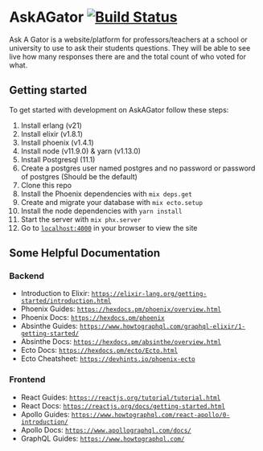 # AskAGator [![Build Status](https://travis-ci.com/ufosc/AskAGator.svg?branch=develop)](https://travis-ci.com/ufosc/AskAGator)

Ask A Gator is a website/platform for professors/teachers at a school or university to use to ask their students questions. They will be able to see live how many responses there are and the total count of who voted for what.

## Getting started

To get started with development on AskAGator follow these steps:

1. Install erlang (v21)
1. Install elixir (v1.8.1)
1. Install phoenix (v1.4.1)
1. Install node (v11.9.0) & yarn (v1.13.0)
1. Install Postgresql (11.1)
1. Create a postgres user named postgres and no password or password of postgres (Should be the default)
1. Clone this repo
1. Install the Phoenix dependencies with `mix deps.get`
1. Create and migrate your database with `mix ecto.setup`
1. Install the node dependencies with `yarn install`
1. Start the server with `mix phx.server`
1. Go to [`localhost:4000`](http://localhost:4000) in your browser to view the site

## Some Helpful Documentation

### Backend

* Introduction to Elixir: [`https://elixir-lang.org/getting-started/introduction.html`](https://elixir-lang.org/getting-started/introduction.html)
* Phoenix Guides: [`https://hexdocs.pm/phoenix/overview.html`](https://hexdocs.pm/phoenix/overview.html)
* Phoenix Docs: [`https://hexdocs.pm/phoenix`](https://hexdocs.pm/phoenix)
* Absinthe Guides: [`https://www.howtographql.com/graphql-elixir/1-getting-started/`](https://www.howtographql.com/graphql-elixir/1-getting-started/)
* Absinthe Docs: [`https://hexdocs.pm/absinthe/overview.html`](https://hexdocs.pm/absinthe/overview.html)
* Ecto Docs: [`https://hexdocs.pm/ecto/Ecto.html`](https://hexdocs.pm/ecto/Ecto.html)
* Ecto Cheatsheet: [`https://devhints.io/phoenix-ecto`](https://devhints.io/phoenix-ecto)

### Frontend

* React Guides: [`https://reactjs.org/tutorial/tutorial.html`](https://reactjs.org/tutorial/tutorial.html)
* React Docs: [`https://reactjs.org/docs/getting-started.html`](https://reactjs.org/docs/getting-started.html)
* Apollo Guides: [`https://www.howtographql.com/react-apollo/0-introduction/`](https://www.howtographql.com/react-apollo/0-introduction/)
* Apollo Docs: [`https://www.apollographql.com/docs/`](https://www.apollographql.com/docs/)
* GraphQL Guides: [`https://www.howtographql.com/`](https://www.howtographql.com/)
